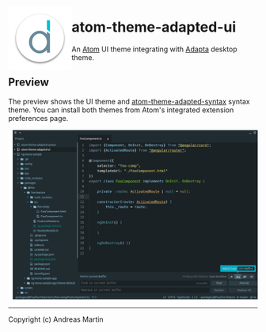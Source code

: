 <img src="https://github.com/about-code/atom-theme-adapted-ui/blob/master/images/logo.png" alt="Logo" align="left"/></div>


# atom-theme-adapted-ui

An [Atom](https://atom.io) UI theme integrating with [Adapta](https://github.com/adapta-project) desktop theme.


## Preview

The preview shows the UI theme and [atom-theme-adapted-syntax](https://github.com/about-code/atom-theme-adapted-syntax) syntax theme.
You can install both themes from Atom's integrated extension preferences page.


![Preview](https://github.com/about-code/atom-theme-adapted-ui/blob/master/images/preview.png)

----

Copyright (c) Andreas Martin
